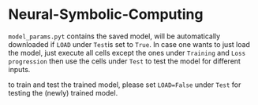 # Neural-Symbolic-Computing
`model_params.pyt` contains the saved model, will be automatically downloaded
if `LOAD` under `Test`is set to `True`.
In case one wants to just load the model, just execute all cells
except the ones under `Training` and `Loss progression` then use the cells under
`Test` to test the model for different inputs.

to train and test the trained model, please set `LOAD=False` under `Test`
for testing the (newly) trained model.
